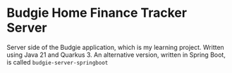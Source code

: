 # Budgie Home Finance Tracker Server

Server side of the Budgie application, which is my learning project. Written
using Java 21 and Quarkus 3. An alternative version, written in Spring Boot, is called
`budgie-server-springboot`
